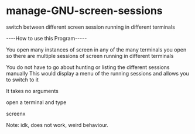 # manage-GNU-screen-sessions
switch between different screen session running in different terminals


----How to use this Program-----

You open many instances of screen in any of the many terminals you open
so there are multiple sessions of screen running in different terminals

You do not have to go about hunting or listing the different sessions manually
This would display a menu of the running sessions and allows you to switch to it

It takes no arguments

open a terminal and type

screenx 

Note: idk, does not work, weird behaviour. 